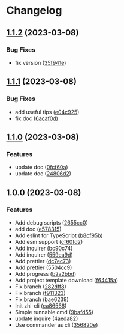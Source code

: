 # Changelog

## [1.1.2](https://github.com/terwer/zhi-cli/compare/v1.1.1...v1.1.2) (2023-03-08)


### Bug Fixes

* fix version ([35f941e](https://github.com/terwer/zhi-cli/commit/35f941e8f3a36efacf6b8290415b281077f7b4e4))

## [1.1.1](https://github.com/terwer/zhi-cli/compare/v1.1.0...v1.1.1) (2023-03-08)


### Bug Fixes

* add useful tips ([e04c925](https://github.com/terwer/zhi-cli/commit/e04c9255d286ba9b3c6a41ae728c62020394b2a5))
* fix doc ([6acaf0d](https://github.com/terwer/zhi-cli/commit/6acaf0d1b48b8dc20ee2322e779e82f39ea0ffef))

## [1.1.0](https://github.com/terwer/zhi-cli/compare/v1.0.0...v1.1.0) (2023-03-08)


### Features

* update doc ([0fcf60a](https://github.com/terwer/zhi-cli/commit/0fcf60a70434f8514418411ff74abc576aa61054))
* update doc ([24806d2](https://github.com/terwer/zhi-cli/commit/24806d2eba384a1d474d0573160490a73509f33e))

## 1.0.0 (2023-03-08)


### Features

* Add debug scripts ([2655cc0](https://github.com/terwer/zhi-cli/commit/2655cc06c189df475c21ae890a7b7ec68e400759))
* add doc ([e578315](https://github.com/terwer/zhi-cli/commit/e5783151d4a0ca8834d3571b07f8b3ca862df2bd))
* Add eslint for TypeScript ([b8cf95b](https://github.com/terwer/zhi-cli/commit/b8cf95b148580cb77bfc2adfff75c690d903d1e5))
* Add esm support ([cf60fd2](https://github.com/terwer/zhi-cli/commit/cf60fd2cd1e876a8c818873a9bf360d0d9b9ba79))
* Add inquirer ([bc90c74](https://github.com/terwer/zhi-cli/commit/bc90c74f0a169179601f6eb0d65d69285d53ad25))
* Add inquirer ([559ea9d](https://github.com/terwer/zhi-cli/commit/559ea9dc36ac4a2074dd4599f77e3b9f9769ed5a))
* Add prettier ([dc7ec73](https://github.com/terwer/zhi-cli/commit/dc7ec7392178d8c83b7ba0ffe63b2f60f8b2a784))
* Add prettier ([5504cc9](https://github.com/terwer/zhi-cli/commit/5504cc9bf4594f974aedfa2e6ee33df0db7208c5))
* Add progress ([b2a2bbd](https://github.com/terwer/zhi-cli/commit/b2a2bbd967a4dcb148aebb0f8e9320ad92d7eb87))
* Add project template download ([f64415a](https://github.com/terwer/zhi-cli/commit/f64415afe7c0bec1ea2426f143f3f30ef3d8cff1))
* Fix branch ([282dff8](https://github.com/terwer/zhi-cli/commit/282dff807f4e099ae7ee502751a3d735fcc10a08))
* Fix branch ([f911323](https://github.com/terwer/zhi-cli/commit/f911323ae0a850d1a98e9cdfe414ed80dee6af4a))
* Fix branch ([bae6239](https://github.com/terwer/zhi-cli/commit/bae62396feb70e51563decdd3fc0067271c3e686))
* Init zhi-cli ([ca86566](https://github.com/terwer/zhi-cli/commit/ca86566390da73c36a6c3d6a166a7d546d5b00f7))
* Simple runnable cmd ([9bafd55](https://github.com/terwer/zhi-cli/commit/9bafd55c06aab06818540bf2f175560796650e40))
* update inquire ([4aeda82](https://github.com/terwer/zhi-cli/commit/4aeda82d00839e51fc459c46c386df728e2f0e20))
* Use commander as cli ([356820e](https://github.com/terwer/zhi-cli/commit/356820e4ff933c427f9cc8bbf0e2b679db5631ed))
